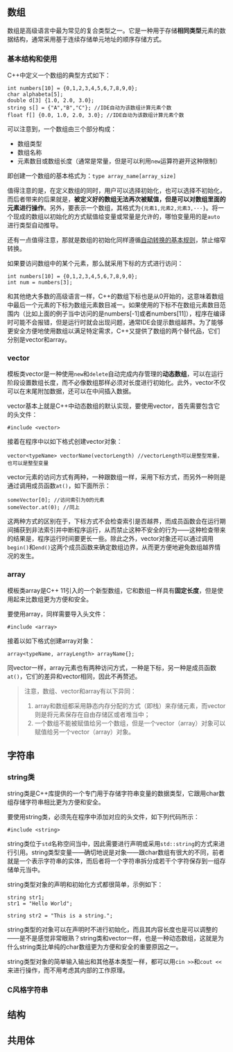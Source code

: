 ## 数组

数组是高级语言中最为常见的复合类型之一。它是一种用于存储**相同类型**元素的数据结构，通常采用基于连续存储单元地址的顺序存储方式。

### 基本结构和使用

C++中定义一个数组的典型方式如下：

```
int numbers[10] = {0,1,2,3,4,5,6,7,8,9,0}; 
char alphabeta[5];
double d[3] {1.0, 2.0, 3.0};
string s[] = {"A","B","C"}; //IDE自动为该数组计算元素个数
float f[] {0.0, 1.0, 2.0, 3.0}; //IDE自动为该数组计算元素个数
```

可以注意到，一个数组由三个部分构成：

+ 数组类型
+ 数组名称
+ 元素数目或数组长度（通常是常量，但是可以利用`new`运算符避开这种限制）

即创建一个数组的基本格式为：`type array_name[array_size]`

值得注意的是，在定义数组的同时，用户可以选择初始化，也可以选择不初始化，而后者带来的后果就是，**被定义好的数组无法再次被赋值，但是可以对数组里面的元素进行操作**。另外，要表示一个数组，其格式为`{元素1,元素2,元素3,···}`。将一个现成的数组以初始化的方式赋值给变量或常量是允许的，哪怕变量用的是`auto`进行类型自动推导。

还有一点值得注意，那就是数组的初始化同样遵循[自动转换的基本规则](/CPP/helloworld?id=基本类型转换)，禁止缩窄转换。

如果要访问数组中的某个元素，那么就采用下标的方式进行访问：

```
int numbers[10] = {0,1,2,3,4,5,6,7,8,9,0}; 
int num = numbers[3];
```

和其他绝大多数的高级语言一样，C++的数组下标也是从0开始的，这意味着数组中最后一个元素的下标为数组元素数目减一。如果使用的下标不在数组元素数目范围内（比如上面的例子当中访问的是numbers[-1]或者numbers[11]），程序在编译时可能不会报错，但是运行时就会出现问题，通常IDE会提示数组越界。为了能够更安全方便地使用数组以满足特定需求，C++又提供了数组的两个替代品，它们分别是vector和array。

### vector

模板类vector是一种使用`new`和`delete`自动完成内存管理的**动态数组**，可以在运行阶段设置数组长度，而不必像数组那样必须对长度进行初始化。此外，vector不仅可以在末尾附加数据，还可以在中间插入数据。

vector基本上就是C++中动态数组的默认实现，要使用vector，首先需要包含它的头文件：

```
#include <vector>
```

接着在程序中以如下格式创建vector对象：

```
vector<typeName> vectorName(vectorLength) //vectorLength可以是整型常量，也可以是整型变量
```

vector元素的访问方式有两种，一种跟数组一样，采用下标方式，而另外一种则是通过调用成员函数`at()`，如下面所示：

```
someVector[0]; //访问索引为0的元素
someVector.at(0); //同上
```

这两种方式的区别在于，下标方式不会检查索引是否越界，而成员函数会在运行期间捕获到非法索引并中断程序运行，从而禁止这种不安全的行为——这种检查带来的结果是，程序运行时间要更长一些。除此之外，vector对象还可以通过调用`begin()`和`end()`这两个成员函数来确定数组边界，从而更方便地避免数组越界情况的发生。

### array

模板类array是C++ 11引入的一个新型数组，它和数组一样具有**固定长度**，但是使用起来比数组更为方便和安全。

要使用array，同样需要导入头文件：

```
#include <array>
```

接着以如下格式创建array对象：

```
array<typeName, arrayLength> arrayName{};
```

同vector一样，array元素也有两种访问方式，一种是下标，另一种是成员函数`at()`，它们的差异和vector相同，因此不再赘述。

>注意，数组、vector和array有以下异同：
>1. array和数组都采用静态内存分配的方式（即栈）来存储元素，而vector则是将元素保存在自由存储区或者堆当中；
>2. 一个数组不能被赋值给另一个数组，但是一个vector（array）对象可以赋值给另一个vector（array）对象。

## 字符串

### string类

string类是C++库提供的一个专门用于存储字符串变量的数据类型，它跟用char数组存储字符串相比更为方便和安全。

要使用string类，必须先在程序中添加对应的头文件，如下列代码所示：

```
#include <string>
```

string类位于`std`名称空间当中，因此需要进行声明或采用`std::string`的方式来进行引用。string类型变量——确切地说是对象——跟char数组有很大的不同，前者就是一个表示字符串的实体，而后者将一个字符串拆分成若干个字符保存到一组存储单元当中。

string类型对象的声明和初始化方式都很简单，示例如下：

```
string str1;
str1 = "Hello World";

string str2 = "This is a string.";
```

string类型的对象可以在声明时不进行初始化，而且其内容长度也是可以调整的——是不是感觉非常眼熟？string类和vector一样，也是一种动态数组，这就是为什么string类比单纯的char数组更为方便和安全的重要原因之一。

string类型对象的简单输入输出和其他基本类型一样，都可以用`cin >>`和`cout <<`来进行操作，而不用考虑其内部的工作原理。

### C风格字符串

## 结构

## 共用体